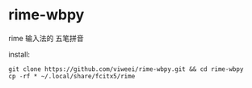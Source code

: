 
# rime-wbpy

rime 输入法的 五笔拼音

install:

```shell
git clone https://github.com/viweei/rime-wbpy.git && cd rime-wbpy 
cp -rf * ~/.local/share/fcitx5/rime
```
